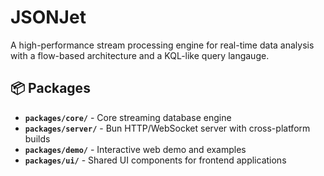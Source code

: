 # JSONJet

A high-performance stream processing engine for real-time data analysis with a flow-based architecture and a KQL-like query langauge.


## 📦 Packages

- **`packages/core/`** - Core streaming database engine  
- **`packages/server/`** - Bun HTTP/WebSocket server with cross-platform builds
- **`packages/demo/`** - Interactive web demo and examples
- **`packages/ui/`** - Shared UI components for frontend applications

